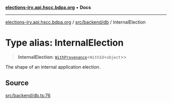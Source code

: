 [**elections-irv.api.hscc.bdpa.org**](../../../../README.md) • **Docs**

***

[elections-irv.api.hscc.bdpa.org](../../../../README.md) / [src/backend/db](../README.md) / InternalElection

# Type alias: InternalElection

> **InternalElection**: [`WithProvenance`](WithProvenance.md)\<`WithId`\<`object`\>\>

The shape of an internal application election.

## Source

[src/backend/db.ts:76](https://github.com/Xunnamius/elections_irv.api.hscc.bdpa.org/blob/c917ea60595d63d322e4038beb12d08f7d64cdd2/src/backend/db.ts#L76)
